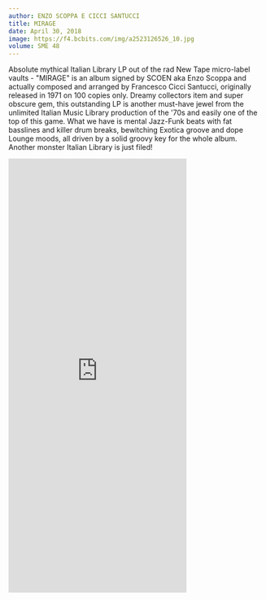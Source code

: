 ```yaml
---
author: ENZO SCOPPA E CICCI SANTUCCI
title: MIRAGE
date: April 30, 2018
image: https://f4.bcbits.com/img/a2523126526_10.jpg
volume: SME 48
---
```


Absolute mythical Italian Library LP out of the rad New Tape micro-label vaults - "MIRAGE" is an album signed by SCOEN aka Enzo Scoppa and actually composed and arranged by Francesco Cicci Santucci, originally released in 1971 on 100 copies only. Dreamy collectors item and super obscure gem, this outstanding LP is another must-have jewel from the unlimited Italian Music Library production of the '70s and easily one of the top of this game. What we have is mental Jazz-Funk beats with fat basslines and killer drum breaks, bewitching Exotica groove and dope Lounge moods, all driven by a solid groovy key for the whole album. Another monster Italian Library is just filed!

<iframe style="border: 0; width: 350px; height: 853px;" src="https://bandcamp.com/EmbeddedPlayer/album=3498759835/size=large/bgcol=ffffff/linkcol=0687f5/package=2681304774/transparent=true/" seamless><a href="http://sonormusiceditions.bandcamp.com/album/mirage">MIRAGE by Enzo Scoppa &amp; Cicci Santucci</a></iframe>